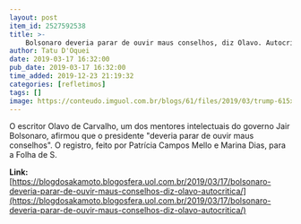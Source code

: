 ```yaml
---
layout: post
item_id: 2527592538
title: >-
    Bolsonaro deveria parar de ouvir maus conselhos, diz Olavo. Autocrítica?
author: Tatu D'Oquei
date: 2019-03-17 16:32:00
pub_date: 2019-03-17 16:32:00
time_added: 2019-12-23 21:19:32
categories: [refletimos]
tags: []
image: https://conteudo.imguol.com.br/blogs/61/files/2019/03/trump-615x300.jpg
---
```


O escritor Olavo de Carvalho, um dos mentores intelectuais do governo Jair Bolsonaro, afirmou que o presidente "deveria parar de ouvir maus conselhos". O registro, feito por Patrícia Campos Mello e Marina Dias, para a Folha de S.

**Link:** [https://blogdosakamoto.blogosfera.uol.com.br/2019/03/17/bolsonaro-deveria-parar-de-ouvir-maus-conselhos-diz-olavo-autocritica/](https://blogdosakamoto.blogosfera.uol.com.br/2019/03/17/bolsonaro-deveria-parar-de-ouvir-maus-conselhos-diz-olavo-autocritica/)

